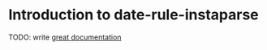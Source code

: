 # Introduction to date-rule-instaparse

TODO: write [great documentation](http://jacobian.org/writing/what-to-write/)
